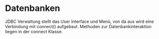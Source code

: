 # Datenbanken


JDBC Verwaltung stellt das User Interface und Menü, von da aus wird eine Verbindung mit connect() aufgebaut.
Methoden zur Datenbankinteraktion liegen in der connect Klasse.
